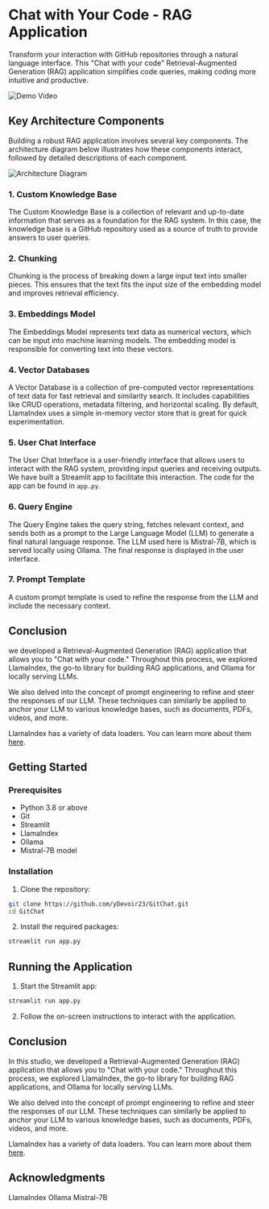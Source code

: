 # Chat with Your Code - RAG Application

Transform your interaction with GitHub repositories through a natural language interface. This "Chat with your code" Retrieval-Augmented Generation (RAG) application simplifies code queries, making coding more intuitive and productive.

![Demo Video](//link_to_demo_video)

## Key Architecture Components

Building a robust RAG application involves several key components. The architecture diagram below illustrates how these components interact, followed by detailed descriptions of each component.

![Architecture Diagram](//link_to_architecture_diagram)

### 1. Custom Knowledge Base

The Custom Knowledge Base is a collection of relevant and up-to-date information that serves as a foundation for the RAG system. In this case, the knowledge base is a GitHub repository used as a source of truth to provide answers to user queries.

### 2. Chunking

Chunking is the process of breaking down a large input text into smaller pieces. This ensures that the text fits the input size of the embedding model and improves retrieval efficiency.

### 3. Embeddings Model

The Embeddings Model represents text data as numerical vectors, which can be input into machine learning models. The embedding model is responsible for converting text into these vectors.

### 4. Vector Databases

A Vector Database is a collection of pre-computed vector representations of text data for fast retrieval and similarity search. It includes capabilities like CRUD operations, metadata filtering, and horizontal scaling. By default, LlamaIndex uses a simple in-memory vector store that is great for quick experimentation.

### 5. User Chat Interface

The User Chat Interface is a user-friendly interface that allows users to interact with the RAG system, providing input queries and receiving outputs. We have built a Streamlit app to facilitate this interaction. The code for the app can be found in `app.py`.

### 6. Query Engine

The Query Engine takes the query string, fetches relevant context, and sends both as a prompt to the Large Language Model (LLM) to generate a final natural language response. The LLM used here is Mistral-7B, which is served locally using Ollama. The final response is displayed in the user interface.

### 7. Prompt Template

A custom prompt template is used to refine the response from the LLM and include the necessary context.

## Conclusion

we developed a Retrieval-Augmented Generation (RAG) application that allows you to "Chat with your code." Throughout this process, we explored LlamaIndex, the go-to library for building RAG applications, and Ollama for locally serving LLMs.

We also delved into the concept of prompt engineering to refine and steer the responses of our LLM. These techniques can similarly be applied to anchor your LLM to various knowledge bases, such as documents, PDFs, videos, and more.

LlamaIndex has a variety of data loaders. You can learn more about them [here](https://link_to_llamaindex_data_loaders).

## Getting Started

### Prerequisites

- Python 3.8 or above
- Git
- Streamlit
- LlamaIndex
- Ollama
- Mistral-7B model

### Installation
1. Clone the repository:
```bash 
git clone https://github.com/yDevoir23/GitChat.git
cd GitChat
```
2. Install the required packages:
```bash
streamlit run app.py
```
## Running the Application
1. Start the Streamlit app:
```bash
streamlit run app.py
```
2. Follow the on-screen instructions to interact with the application.

## Conclusion

In this studio, we developed a Retrieval-Augmented Generation (RAG) application that allows you to "Chat with your code." Throughout this process, we explored LlamaIndex, the go-to library for building RAG applications, and Ollama for locally serving LLMs.

We also delved into the concept of prompt engineering to refine and steer the responses of our LLM. These techniques can similarly be applied to anchor your LLM to various knowledge bases, such as documents, PDFs, videos, and more.

LlamaIndex has a variety of data loaders. You can learn more about them [here](https://link_to_llamaindex_data_loaders).
   
## Acknowledgments
LlamaIndex
Ollama
Mistral-7B

